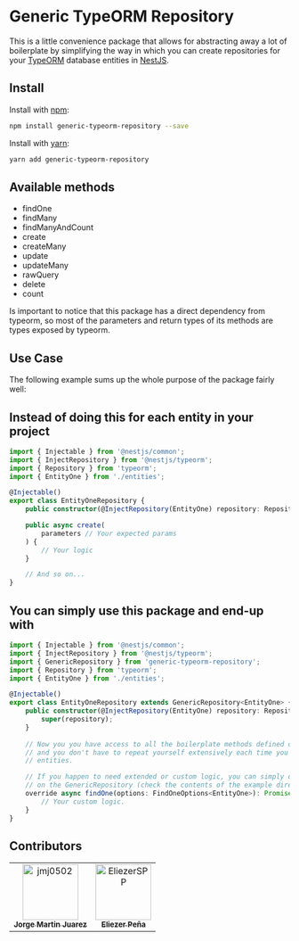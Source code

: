 # Generic TypeORM Repository
This is a little convenience package that allows for abstracting away a lot of boilerplate by simplifying
the way in which you can create repositories for your [TypeORM](https://typeorm.io/) database entities in [NestJS](https://nestjs.com/).


## Install

Install with [npm](https://www.npmjs.com/):

```sh
npm install generic-typeorm-repository --save
```
Install with [yarn](https://yarnpkg.com/en/):

```sh
yarn add generic-typeorm-repository
```


## Available methods
- findOne
- findMany
- findManyAndCount
- create 
- createMany
- update
- updateMany
- rawQuery
- delete
- count

Is important to notice that this package has a direct dependency from typeorm, so most of the parameters
and return types of its methods are types exposed by typeorm.

## Use Case

The following example sums up the whole purpose of the package fairly well:

## Instead of doing this for each entity in your project
```typescript
import { Injectable } from '@nestjs/common';
import { InjectRepository } from '@nestjs/typeorm';
import { Repository } from 'typeorm';
import { EntityOne } from './entities';

@Injectable()
export class EntityOneRepository {
    public constructor(@InjectRepository(EntityOne) repository: Repository<EntityOne>) {}

    public async create(
        parameters // Your expected params
    ) {
        // Your logic
    }

    // And so on...
}
```

## You can simply use this package and end-up with
```typescript
import { Injectable } from '@nestjs/common';
import { InjectRepository } from '@nestjs/typeorm';
import { GenericRepository } from 'generic-typeorm-repository';
import { Repository } from 'typeorm';
import { EntityOne } from './entities';

@Injectable()
export class EntityOneRepository extends GenericRepository<EntityOne> {
    public constructor(@InjectRepository(EntityOne) repository: Repository<EntityOne>) {
        super(repository);
    }
    
    // Now you you have access to all the boilerplate methods defined on the GenericRepository
    // and you don't have to repeat yourself extensively each time you define a repository for your
    // entities.

    // If you happen to need extended or custom logic, you can simply override any of the methods available
    // on the GenericRepository (check the contents of the example directory for a more contextual example).
    override async findOne(options: FindOneOptions<EntityOne>): Promise<EntityOne> {
        // Your custom logic.
    }
}
```
## Contributors

<!-- readme: contributors -start -->
<table>
<tr>
    <td align="center">
        <a href="https://github.com/jmj0502">
            <img src="https://avatars.githubusercontent.com/u/50276574?v=4" width="100;" alt="jmj0502"/>
            <br />
            <sub><b>Jorge Martin Juarez</b></sub>
        </a>
    </td>
    <td align="center">
        <a href="https://github.com/EliezerSPP">
            <img src="https://avatars.githubusercontent.com/u/52340161?v=4" width="100;" alt="EliezerSPP"/>
            <br />
            <sub><b>Eliezer Peña</b></sub>
        </a>
    </td></tr>
</table>
<!-- readme: contributors -end -->